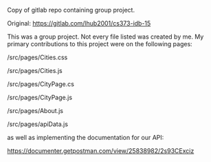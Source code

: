 Copy of gitlab repo containing group project.

Original: https://gitlab.com/lhub2001/cs373-idb-15

This was a group project. Not every file listed was created by me. My primary contributions to this project were on the following pages: 

/src/pages/Cities.css

/src/pages/Cities.js

/src/pages/CityPage.cs

/src/pages/CityPage.js

/src/pages/About.js

/src/pages/apiData.js

as well as implementing the documentation for our API:

https://documenter.getpostman.com/view/25838982/2s93CExciz

